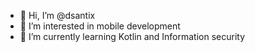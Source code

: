 - 👋 Hi, I’m @dsantix
- 👀 I’m interested in mobile development
- 🌱 I’m currently learning Kotlin and Information security


<!---
dsantix/dsantix is a ✨ special ✨ repository because its `README.md` (this file) appears on your GitHub profile.
You can click the Preview link to take a look at your changes.
--->
